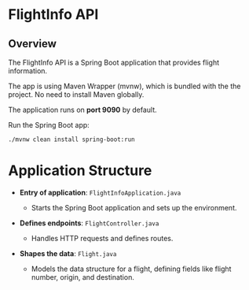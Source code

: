 # FlightInfo API

## Overview

The FlightInfo API is a Spring Boot application that provides flight information.

The app is using Maven Wrapper (mvnw), which is bundled with the the project. No need to install Maven globally.

The application runs on **port 9090** by default.

Run the Spring Boot app:

```
./mvnw clean install spring-boot:run
```

# Application Structure

- **Entry of application**: `FlightInfoApplication.java`
  - Starts the Spring Boot application and sets up the environment.
- **Defines endpoints**: `FlightController.java`

  - Handles HTTP requests and defines routes.

- **Shapes the data**: `Flight.java`
  - Models the data structure for a flight, defining fields like flight number, origin, and destination.
